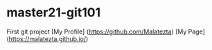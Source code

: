 # master21-git101
First git project
[My Profile] (https://github.com/Malatezta)
[My Page] (https://malatezta.github.io/)